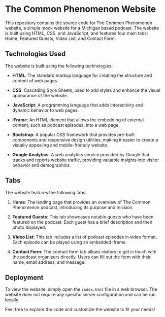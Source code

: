 # The Common Phenomenon Website

This repository contains the source code for The Common Phenomenon website, a simple mock website for a Michigan based podcast. The website is built using HTML, CSS, and JavaScript, and features four main tabs: Home, Featured Guests, Video List, and Contact Form.

## Technologies Used

The website is built using the following technologies:

- **HTML**: The standard markup language for creating the structure and content of web pages.

- **CSS**: Cascading Style Sheets, used to add styles and enhance the visual appearance of the website.

- **JavaScript**: A programming language that adds interactivity and dynamic behavior to web pages.

- **iFrame**: An HTML element that allows the embedding of external content, such as podcast episodes, into a web page.

- **Bootstrap**: A popular CSS framework that provides pre-built components and responsive design utilities, making it easier to create a visually appealing and mobile-friendly website.

- **Google Analytics**: A web analytics service provided by Google that tracks and reports website traffic, providing valuable insights into visitor behavior and demographics.

## Tabs

The website features the following tabs:

1. **Home**: The landing page that provides an overview of The Common Phenomenon podcast, introducing its purpose and mission.

2. **Featured Guests**: This tab showcases notable guests who have been featured on the podcast. Each guest has a brief description and their photo displayed.

3. **Video List**: This tab includes a list of podcast episodes in video format. Each episode can be played using an embedded iframe.

4. **Contact Form**: The contact form tab allows visitors to get in touch with the podcast organizers directly. Users can fill out the form with their name, email address, and message.

## Deployment

To view the website, simply open the `index.html` file in a web browser. The website does not require any specific server configuration and can be run locally.

Feel free to explore the code and customize the website to fit your needs!

                                               
